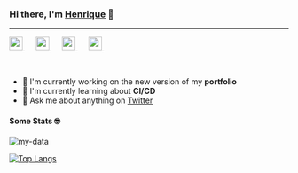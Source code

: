 ### Hi there, I'm [Henrique](https://thehenry.dev) 👋
---

<a href="https://www.linkedin.com/in/henry-ns/">
  <img height="24" src="https://raw.githubusercontent.com/henry-ns/henry-ns/master/assets/social/linkedin.svg" />
</a>&nbsp;&nbsp;&nbsp;&nbsp;
<a href="https://www.instagram.com/_henry_ns/">
  <img height="24" src="https://raw.githubusercontent.com/henry-ns/henry-ns/master/assets/social/instagram.svg" />
</a>&nbsp;&nbsp;&nbsp;&nbsp;
<a href="https://twitter.com/_henry_ns/">
  <img height="24" src="https://raw.githubusercontent.com/henry-ns/henry-ns/master/assets/social/twitter.svg" />
</a>&nbsp;&nbsp;&nbsp;&nbsp;
<a href="mailto:hey@thehenry.dev">
  <img height="24" src="https://raw.githubusercontent.com/henry-ns/henry-ns/master/assets/social/mail.svg" />
</a>&nbsp;&nbsp;&nbsp;&nbsp;

&nbsp;

- 🔭 I'm currently working on the new version of my **portfolio**
- 🌱 I'm currently learning about **CI/CD**
- 💬 Ask me about anything on [Twitter](https://twitter.com/_henry_ns)

#### Some Stats 🤓
![my-data](https://github-readme-stats.vercel.app/api?username=henry-ns&show_icons=true&title_color=634D90&icon_color=634D90&text_color=4F5159&bg_color=F3F3F3)

[![Top Langs](https://github-readme-stats.vercel.app/api/top-langs/?username=henry-ns&layout=compact&hide=jupyter%20notebook&title_color=634D90&icon_color=634D90&text_color=4F5159&bg_color=F3F3F3)](https://github.com/anuraghazra/github-readme-stats)
